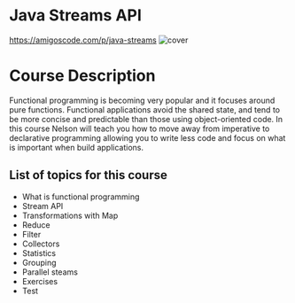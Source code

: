 # Java Streams API

https://amigoscode.com/p/java-streams
![cover](https://user-images.githubusercontent.com/40702606/137604079-5a73276f-a32a-4f03-adca-752f9a01adc2.png)

# Course Description

Functional programming is becoming very popular and it focuses around pure functions. Functional applications avoid the shared state, and tend to be more concise and predictable than those using object-oriented code. In this course Nelson will teach you how to move away from imperative to declarative programming allowing you to write less code and focus on what is important when build applications.

## List of topics for this course

- What is functional programming
- Stream API
- Transformations with Map
- Reduce
- Filter
- Collectors
- Statistics
- Grouping
- Parallel steams
- Exercises
- Test
